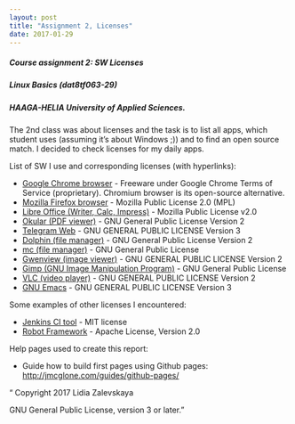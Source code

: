 ```yaml
---
layout: post
title: "Assignment 2, Licenses"
date: 2017-01-29
---
```


##### Course assignment 2: SW Licenses

##### Linux Basics (dat8tf063-29)

##### HAAGA-HELIA University of Applied Sciences.
 
The 2nd class was about licenses and the task is to list all apps, which student uses (assuming it’s about Windows ;)) and to find an open source match. I decided to check licenses for my daily apps.

List of SW I use and corresponding licenses (with hyperlinks):

* [Google Chrome browser](https://en.wikipedia.org/wiki/Google_Chrome) - Freeware under Google Chrome Terms of Service (proprietary). Chromium browser is its open-source alternative.
* [Mozilla Firefox browser](https://en.wikipedia.org/wiki/Firefox) - Mozilla Public License 2.0 (MPL)
* [Libre Office (Writer, Calc, Impress)](https://www.libreoffice.org/about-us/licenses/) - Mozilla Public License v2.0
* [Okular (PDF viewer)](https://github.com/KDE/okular/blob/master/COPYING) - GNU General Public License Version 2
* [Telegram Web](https://github.com/zhukov/webogram/blob/master/LICENSE) - GNU GENERAL PUBLIC LICENSE Version 3
* [Dolphin (file manager)](https://userbase.kde.org/Dolphin) - GNU General Public License Version 2
* [mc (file manager)](https://github.com/MidnightCommander/mc) - GNU General Public License
* [Gwenview (image viewer)](https://cgit.kde.org/gwenview.git/tree/COPYING) - GNU GENERAL PUBLIC LICENSE Version 2
* [Gimp (GNU Image Manipulation Program)](https://www.gimp.org/about/) - GNU General Public License
* [VLC (video player)](http://www.videolan.org/contribute.html) - GNU GENERAL PUBLIC LICENSE Version 2
* [GNU Emacs](https://www.gnu.org/software/emacs/) - GNU GENERAL PUBLIC LICENSE Version 3


Some examples of other licenses I encountered:

* [Jenkins CI tool](https://jenkins.io/license/) - MIT license
* [Robot Framework](https://github.com/robotframework/robotframework/blob/master/LICENSE.txt) - Apache License, Version 2.0


Help pages used to create this report:

* Guide how to build first pages using Github pages: <http://jmcglone.com/guides/github-pages/>



“ Copyright 2017 Lidia Zalevskaya

   GNU General Public License, version 3 or later.”


